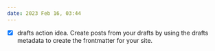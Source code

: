 ```yaml
---
date: 2023 Feb 16, 03:44
---
```


- [x] drafts action idea. Create posts from your drafts by using the drafts metadata to create the frontmatter for your site. 

